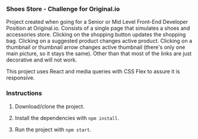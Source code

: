 ### Shoes Store - Challenge for Original.io

Project created when going for a Senior or Mid Level Front-End Developer Position at Original.io. Consists of a single page that simulates a shoes and accessories store. Clicking on the shopping button updates the shopping bag. Clicking on a suggested product changes active product. Clicking on a thumbnail or thumbnail arrow changes active thumbnail (there's only one main picture, so it stays the same). Other than that most of the links are just decorative and will not work.

This project uses React and media queries with CSS Flex to assure it is responsive.

### Instructions

1. Download/clone the project.

2. Install the dependencies with `npm install`.

3. Run the project with `npm start`.